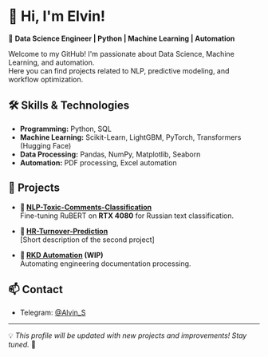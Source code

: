 # 👋 Hi, I'm Elvin! 

🚀 **Data Science Engineer | Python | Machine Learning | Automation**

Welcome to my GitHub! I'm passionate about Data Science, Machine Learning, and automation.  
Here you can find projects related to NLP, predictive modeling, and workflow optimization.  

## 🛠 Skills & Technologies
- **Programming:** Python, SQL  
- **Machine Learning:** Scikit-Learn, LightGBM, PyTorch, Transformers (Hugging Face)  
- **Data Processing:** Pandas, NumPy, Matplotlib, Seaborn  
- **Automation:** PDF processing, Excel automation  

## 📂 Projects
- **🧠 [NLP-Toxic-Comments-Classification](https://github.com/DarkVeles/NLP-Toxic-Comments-Classification)**  
  Fine-tuning RuBERT on **RTX 4080** for Russian text classification.  

- **🔢 [HR-Turnover-Prediction]([https://github.com/DarkVeles/Project2](https://github.com/DarkVeles/HR-Analytics-Employee-Turnover))**  
  [Short description of the second project]  

- **📜 [RKD Automation](https://github.com/DarkVeles/RKD-automation) (WIP)**  
  Automating engineering documentation processing.  

## 📫 Contact
- Telegram: [@Alvin_S](https://t.me/Alvin_S)  

---
💡 *This profile will be updated with new projects and improvements! Stay tuned.* 🚀

